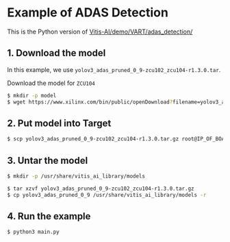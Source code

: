 # Example of ADAS Detection

This is the Python version of [Vitis-AI/demo/VART/adas_detection/](https://github.com/Xilinx/Vitis-AI/tree/master/demo/VART/adas_detection)


## 1. Download the model

In this example, we use `yolov3_adas_pruned_0_9-zcu102_zcu104-r1.3.0.tar`.

Download the model for `ZCU104`

```bash
$ mkdir -p model
$ wget https://www.xilinx.com/bin/public/openDownload?filename=yolov3_adas_pruned_0_9-zcu102_zcu104-r1.3.0.tar.gz -O model/yolov3_adas_pruned_0_9-zcu102_zcu104-r1.3.0.tar.gz
```

## 2. Put model into Target

```bash
$ scp yolov3_adas_pruned_0_9-zcu102_zcu104-r1.3.0.tar.gz root@IP_OF_BOARD:~/
```

## 3. Untar the model

```bash
$ mkdir -p /usr/share/vitis_ai_library/models

$ tar xzvf yolov3_adas_pruned_0_9-zcu102_zcu104-r1.3.0.tar.gz
$ cp yolov3_adas_pruned_0_9 /usr/share/vitis_ai_library/models -r
```

## 4. Run the example

```bash
$ python3 main.py
```
